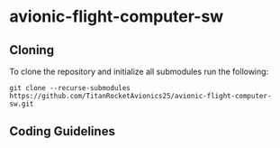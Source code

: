 # avionic-flight-computer-sw

## Cloning
To clone the repository and initialize all submodules run the following: 
```
git clone --recurse-submodules https://github.com/TitanRocketAvionics25/avionic-flight-computer-sw.git
```

## Coding Guidelines
